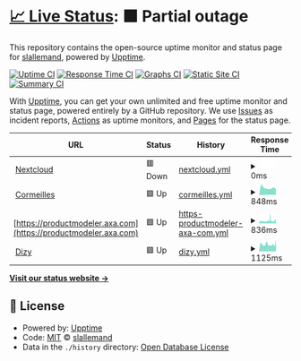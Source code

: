 # [📈 Live Status](https://slallemand.github.io/upptime): <!--live status--> **🟧 Partial outage**

This repository contains the open-source uptime monitor and status page for [slallemand](https://slallemand.github.io/upptime), powered by [Upptime](https://github.com/upptime/upptime).

[![Uptime CI](https://github.com/slallemand/upptime/workflows/Uptime%20CI/badge.svg)](https://github.com/slallemand/upptime/actions?query=workflow%3A%22Uptime+CI%22)
[![Response Time CI](https://github.com/slallemand/upptime/workflows/Response%20Time%20CI/badge.svg)](https://github.com/slallemand/upptime/actions?query=workflow%3A%22Response+Time+CI%22)
[![Graphs CI](https://github.com/slallemand/upptime/workflows/Graphs%20CI/badge.svg)](https://github.com/slallemand/upptime/actions?query=workflow%3A%22Graphs+CI%22)
[![Static Site CI](https://github.com/slallemand/upptime/workflows/Static%20Site%20CI/badge.svg)](https://github.com/slallemand/upptime/actions?query=workflow%3A%22Static+Site+CI%22)
[![Summary CI](https://github.com/slallemand/upptime/workflows/Summary%20CI/badge.svg)](https://github.com/slallemand/upptime/actions?query=workflow%3A%22Summary+CI%22)

With [Upptime](https://upptime.js.org), you can get your own unlimited and free uptime monitor and status page, powered entirely by a GitHub repository. We use [Issues](https://github.com/slallemand/upptime/issues) as incident reports, [Actions](https://github.com/slallemand/upptime/actions) as uptime monitors, and [Pages](https://slallemand.github.io/upptime) for the status page.

<!--start: status pages-->
<!-- This summary is generated by Upptime (https://github.com/upptime/upptime) -->
<!-- Do not edit this manually, your changes will be overwritten -->
<!-- prettier-ignore -->
| URL | Status | History | Response Time | Uptime |
| --- | ------ | ------- | ------------- | ------ |
| <img alt="" src="https://favicons.githubusercontent.com/cloud.lallemand.fr" height="13"> [Nextcloud](https://cloud.lallemand.fr) | 🟥 Down | [nextcloud.yml](https://github.com/slallemand/upptime/commits/HEAD/history/nextcloud.yml) | <details><summary><img alt="Response time graph" src="./graphs/nextcloud/response-time-week.png" height="20"> 0ms</summary><br><a href="https://slallemand.github.io/upptime/history/nextcloud"><img alt="Response time 714" src="https://img.shields.io/endpoint?url=https%3A%2F%2Fraw.githubusercontent.com%2Fslallemand%2Fupptime%2FHEAD%2Fapi%2Fnextcloud%2Fresponse-time.json"></a><br><a href="https://slallemand.github.io/upptime/history/nextcloud"><img alt="24-hour response time 0" src="https://img.shields.io/endpoint?url=https%3A%2F%2Fraw.githubusercontent.com%2Fslallemand%2Fupptime%2FHEAD%2Fapi%2Fnextcloud%2Fresponse-time-day.json"></a><br><a href="https://slallemand.github.io/upptime/history/nextcloud"><img alt="7-day response time 0" src="https://img.shields.io/endpoint?url=https%3A%2F%2Fraw.githubusercontent.com%2Fslallemand%2Fupptime%2FHEAD%2Fapi%2Fnextcloud%2Fresponse-time-week.json"></a><br><a href="https://slallemand.github.io/upptime/history/nextcloud"><img alt="30-day response time 0" src="https://img.shields.io/endpoint?url=https%3A%2F%2Fraw.githubusercontent.com%2Fslallemand%2Fupptime%2FHEAD%2Fapi%2Fnextcloud%2Fresponse-time-month.json"></a><br><a href="https://slallemand.github.io/upptime/history/nextcloud"><img alt="1-year response time 714" src="https://img.shields.io/endpoint?url=https%3A%2F%2Fraw.githubusercontent.com%2Fslallemand%2Fupptime%2FHEAD%2Fapi%2Fnextcloud%2Fresponse-time-year.json"></a></details> | <details><summary><a href="https://slallemand.github.io/upptime/history/nextcloud">0.00%</a></summary><a href="https://slallemand.github.io/upptime/history/nextcloud"><img alt="All-time uptime 84.69%" src="https://img.shields.io/endpoint?url=https%3A%2F%2Fraw.githubusercontent.com%2Fslallemand%2Fupptime%2FHEAD%2Fapi%2Fnextcloud%2Fuptime.json"></a><br><a href="https://slallemand.github.io/upptime/history/nextcloud"><img alt="24-hour uptime 0.00%" src="https://img.shields.io/endpoint?url=https%3A%2F%2Fraw.githubusercontent.com%2Fslallemand%2Fupptime%2FHEAD%2Fapi%2Fnextcloud%2Fuptime-day.json"></a><br><a href="https://slallemand.github.io/upptime/history/nextcloud"><img alt="7-day uptime 0.00%" src="https://img.shields.io/endpoint?url=https%3A%2F%2Fraw.githubusercontent.com%2Fslallemand%2Fupptime%2FHEAD%2Fapi%2Fnextcloud%2Fuptime-week.json"></a><br><a href="https://slallemand.github.io/upptime/history/nextcloud"><img alt="30-day uptime 0.00%" src="https://img.shields.io/endpoint?url=https%3A%2F%2Fraw.githubusercontent.com%2Fslallemand%2Fupptime%2FHEAD%2Fapi%2Fnextcloud%2Fuptime-month.json"></a><br><a href="https://slallemand.github.io/upptime/history/nextcloud"><img alt="1-year uptime 83.13%" src="https://img.shields.io/endpoint?url=https%3A%2F%2Fraw.githubusercontent.com%2Fslallemand%2Fupptime%2FHEAD%2Fapi%2Fnextcloud%2Fuptime-year.json"></a></details>
| <img alt="" src="https://favicons.githubusercontent.com/home.cormeilles.lallemand.fr" height="13"> [Cormeilles](https://home.cormeilles.lallemand.fr) | 🟩 Up | [cormeilles.yml](https://github.com/slallemand/upptime/commits/HEAD/history/cormeilles.yml) | <details><summary><img alt="Response time graph" src="./graphs/cormeilles/response-time-week.png" height="20"> 848ms</summary><br><a href="https://slallemand.github.io/upptime/history/cormeilles"><img alt="Response time 940" src="https://img.shields.io/endpoint?url=https%3A%2F%2Fraw.githubusercontent.com%2Fslallemand%2Fupptime%2FHEAD%2Fapi%2Fcormeilles%2Fresponse-time.json"></a><br><a href="https://slallemand.github.io/upptime/history/cormeilles"><img alt="24-hour response time 675" src="https://img.shields.io/endpoint?url=https%3A%2F%2Fraw.githubusercontent.com%2Fslallemand%2Fupptime%2FHEAD%2Fapi%2Fcormeilles%2Fresponse-time-day.json"></a><br><a href="https://slallemand.github.io/upptime/history/cormeilles"><img alt="7-day response time 848" src="https://img.shields.io/endpoint?url=https%3A%2F%2Fraw.githubusercontent.com%2Fslallemand%2Fupptime%2FHEAD%2Fapi%2Fcormeilles%2Fresponse-time-week.json"></a><br><a href="https://slallemand.github.io/upptime/history/cormeilles"><img alt="30-day response time 1082" src="https://img.shields.io/endpoint?url=https%3A%2F%2Fraw.githubusercontent.com%2Fslallemand%2Fupptime%2FHEAD%2Fapi%2Fcormeilles%2Fresponse-time-month.json"></a><br><a href="https://slallemand.github.io/upptime/history/cormeilles"><img alt="1-year response time 935" src="https://img.shields.io/endpoint?url=https%3A%2F%2Fraw.githubusercontent.com%2Fslallemand%2Fupptime%2FHEAD%2Fapi%2Fcormeilles%2Fresponse-time-year.json"></a></details> | <details><summary><a href="https://slallemand.github.io/upptime/history/cormeilles">100.00%</a></summary><a href="https://slallemand.github.io/upptime/history/cormeilles"><img alt="All-time uptime 99.05%" src="https://img.shields.io/endpoint?url=https%3A%2F%2Fraw.githubusercontent.com%2Fslallemand%2Fupptime%2FHEAD%2Fapi%2Fcormeilles%2Fuptime.json"></a><br><a href="https://slallemand.github.io/upptime/history/cormeilles"><img alt="24-hour uptime 100.00%" src="https://img.shields.io/endpoint?url=https%3A%2F%2Fraw.githubusercontent.com%2Fslallemand%2Fupptime%2FHEAD%2Fapi%2Fcormeilles%2Fuptime-day.json"></a><br><a href="https://slallemand.github.io/upptime/history/cormeilles"><img alt="7-day uptime 100.00%" src="https://img.shields.io/endpoint?url=https%3A%2F%2Fraw.githubusercontent.com%2Fslallemand%2Fupptime%2FHEAD%2Fapi%2Fcormeilles%2Fuptime-week.json"></a><br><a href="https://slallemand.github.io/upptime/history/cormeilles"><img alt="30-day uptime 100.00%" src="https://img.shields.io/endpoint?url=https%3A%2F%2Fraw.githubusercontent.com%2Fslallemand%2Fupptime%2FHEAD%2Fapi%2Fcormeilles%2Fuptime-month.json"></a><br><a href="https://slallemand.github.io/upptime/history/cormeilles"><img alt="1-year uptime 98.95%" src="https://img.shields.io/endpoint?url=https%3A%2F%2Fraw.githubusercontent.com%2Fslallemand%2Fupptime%2FHEAD%2Fapi%2Fcormeilles%2Fuptime-year.json"></a></details>
| <img alt="" src="https://favicons.githubusercontent.com/productmodeler.axa.com" height="13"> [https://productmodeler.axa.com](https://productmodeler.axa.com) | 🟩 Up | [https-productmodeler-axa-com.yml](https://github.com/slallemand/upptime/commits/HEAD/history/https-productmodeler-axa-com.yml) | <details><summary><img alt="Response time graph" src="./graphs/https-productmodeler-axa-com/response-time-week.png" height="20"> 836ms</summary><br><a href="https://slallemand.github.io/upptime/history/https-productmodeler-axa-com"><img alt="Response time 909" src="https://img.shields.io/endpoint?url=https%3A%2F%2Fraw.githubusercontent.com%2Fslallemand%2Fupptime%2FHEAD%2Fapi%2Fhttps-productmodeler-axa-com%2Fresponse-time.json"></a><br><a href="https://slallemand.github.io/upptime/history/https-productmodeler-axa-com"><img alt="24-hour response time 992" src="https://img.shields.io/endpoint?url=https%3A%2F%2Fraw.githubusercontent.com%2Fslallemand%2Fupptime%2FHEAD%2Fapi%2Fhttps-productmodeler-axa-com%2Fresponse-time-day.json"></a><br><a href="https://slallemand.github.io/upptime/history/https-productmodeler-axa-com"><img alt="7-day response time 836" src="https://img.shields.io/endpoint?url=https%3A%2F%2Fraw.githubusercontent.com%2Fslallemand%2Fupptime%2FHEAD%2Fapi%2Fhttps-productmodeler-axa-com%2Fresponse-time-week.json"></a><br><a href="https://slallemand.github.io/upptime/history/https-productmodeler-axa-com"><img alt="30-day response time 817" src="https://img.shields.io/endpoint?url=https%3A%2F%2Fraw.githubusercontent.com%2Fslallemand%2Fupptime%2FHEAD%2Fapi%2Fhttps-productmodeler-axa-com%2Fresponse-time-month.json"></a><br><a href="https://slallemand.github.io/upptime/history/https-productmodeler-axa-com"><img alt="1-year response time 907" src="https://img.shields.io/endpoint?url=https%3A%2F%2Fraw.githubusercontent.com%2Fslallemand%2Fupptime%2FHEAD%2Fapi%2Fhttps-productmodeler-axa-com%2Fresponse-time-year.json"></a></details> | <details><summary><a href="https://slallemand.github.io/upptime/history/https-productmodeler-axa-com">93.73%</a></summary><a href="https://slallemand.github.io/upptime/history/https-productmodeler-axa-com"><img alt="All-time uptime 99.53%" src="https://img.shields.io/endpoint?url=https%3A%2F%2Fraw.githubusercontent.com%2Fslallemand%2Fupptime%2FHEAD%2Fapi%2Fhttps-productmodeler-axa-com%2Fuptime.json"></a><br><a href="https://slallemand.github.io/upptime/history/https-productmodeler-axa-com"><img alt="24-hour uptime 97.16%" src="https://img.shields.io/endpoint?url=https%3A%2F%2Fraw.githubusercontent.com%2Fslallemand%2Fupptime%2FHEAD%2Fapi%2Fhttps-productmodeler-axa-com%2Fuptime-day.json"></a><br><a href="https://slallemand.github.io/upptime/history/https-productmodeler-axa-com"><img alt="7-day uptime 93.73%" src="https://img.shields.io/endpoint?url=https%3A%2F%2Fraw.githubusercontent.com%2Fslallemand%2Fupptime%2FHEAD%2Fapi%2Fhttps-productmodeler-axa-com%2Fuptime-week.json"></a><br><a href="https://slallemand.github.io/upptime/history/https-productmodeler-axa-com"><img alt="30-day uptime 95.84%" src="https://img.shields.io/endpoint?url=https%3A%2F%2Fraw.githubusercontent.com%2Fslallemand%2Fupptime%2FHEAD%2Fapi%2Fhttps-productmodeler-axa-com%2Fuptime-month.json"></a><br><a href="https://slallemand.github.io/upptime/history/https-productmodeler-axa-com"><img alt="1-year uptime 99.49%" src="https://img.shields.io/endpoint?url=https%3A%2F%2Fraw.githubusercontent.com%2Fslallemand%2Fupptime%2FHEAD%2Fapi%2Fhttps-productmodeler-axa-com%2Fuptime-year.json"></a></details>
| <img alt="" src="https://favicons.githubusercontent.com/home.dizy.lallemand.fr" height="13"> [Dizy](https://home.dizy.lallemand.fr) | 🟩 Up | [dizy.yml](https://github.com/slallemand/upptime/commits/HEAD/history/dizy.yml) | <details><summary><img alt="Response time graph" src="./graphs/dizy/response-time-week.png" height="20"> 1125ms</summary><br><a href="https://slallemand.github.io/upptime/history/dizy"><img alt="Response time 4814" src="https://img.shields.io/endpoint?url=https%3A%2F%2Fraw.githubusercontent.com%2Fslallemand%2Fupptime%2FHEAD%2Fapi%2Fdizy%2Fresponse-time.json"></a><br><a href="https://slallemand.github.io/upptime/history/dizy"><img alt="24-hour response time 1743" src="https://img.shields.io/endpoint?url=https%3A%2F%2Fraw.githubusercontent.com%2Fslallemand%2Fupptime%2FHEAD%2Fapi%2Fdizy%2Fresponse-time-day.json"></a><br><a href="https://slallemand.github.io/upptime/history/dizy"><img alt="7-day response time 1125" src="https://img.shields.io/endpoint?url=https%3A%2F%2Fraw.githubusercontent.com%2Fslallemand%2Fupptime%2FHEAD%2Fapi%2Fdizy%2Fresponse-time-week.json"></a><br><a href="https://slallemand.github.io/upptime/history/dizy"><img alt="30-day response time 1231" src="https://img.shields.io/endpoint?url=https%3A%2F%2Fraw.githubusercontent.com%2Fslallemand%2Fupptime%2FHEAD%2Fapi%2Fdizy%2Fresponse-time-month.json"></a><br><a href="https://slallemand.github.io/upptime/history/dizy"><img alt="1-year response time 4445" src="https://img.shields.io/endpoint?url=https%3A%2F%2Fraw.githubusercontent.com%2Fslallemand%2Fupptime%2FHEAD%2Fapi%2Fdizy%2Fresponse-time-year.json"></a></details> | <details><summary><a href="https://slallemand.github.io/upptime/history/dizy">98.10%</a></summary><a href="https://slallemand.github.io/upptime/history/dizy"><img alt="All-time uptime 87.56%" src="https://img.shields.io/endpoint?url=https%3A%2F%2Fraw.githubusercontent.com%2Fslallemand%2Fupptime%2FHEAD%2Fapi%2Fdizy%2Fuptime.json"></a><br><a href="https://slallemand.github.io/upptime/history/dizy"><img alt="24-hour uptime 100.00%" src="https://img.shields.io/endpoint?url=https%3A%2F%2Fraw.githubusercontent.com%2Fslallemand%2Fupptime%2FHEAD%2Fapi%2Fdizy%2Fuptime-day.json"></a><br><a href="https://slallemand.github.io/upptime/history/dizy"><img alt="7-day uptime 98.10%" src="https://img.shields.io/endpoint?url=https%3A%2F%2Fraw.githubusercontent.com%2Fslallemand%2Fupptime%2FHEAD%2Fapi%2Fdizy%2Fuptime-week.json"></a><br><a href="https://slallemand.github.io/upptime/history/dizy"><img alt="30-day uptime 99.00%" src="https://img.shields.io/endpoint?url=https%3A%2F%2Fraw.githubusercontent.com%2Fslallemand%2Fupptime%2FHEAD%2Fapi%2Fdizy%2Fuptime-month.json"></a><br><a href="https://slallemand.github.io/upptime/history/dizy"><img alt="1-year uptime 86.28%" src="https://img.shields.io/endpoint?url=https%3A%2F%2Fraw.githubusercontent.com%2Fslallemand%2Fupptime%2FHEAD%2Fapi%2Fdizy%2Fuptime-year.json"></a></details>

<!--end: status pages-->

[**Visit our status website →**](https://slallemand.github.io/upptime)

## 📄 License

- Powered by: [Upptime](https://github.com/upptime/upptime)
- Code: [MIT](./LICENSE) © [slallemand](https://slallemand.github.io/upptime)
- Data in the `./history` directory: [Open Database License](https://opendatacommons.org/licenses/odbl/1-0/)
